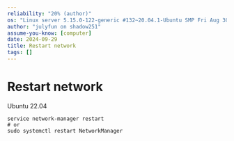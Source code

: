 ```yaml
---
reliability: "20% (author)"
os: "Linux server 5.15.0-122-generic #132~20.04.1-Ubuntu SMP Fri Aug 30 15:50:07 UTC 2024 x86_64 x86_64 x86_64 GNU/Linux"
author: "julyfun on shadow251"
assume-you-know: [computer]
date: 2024-09-29
title: Restart network
tags: []
---
```


# Restart network

Ubuntu 22.04

```
service network-manager restart
# or
sudo systemctl restart NetworkManager
```

